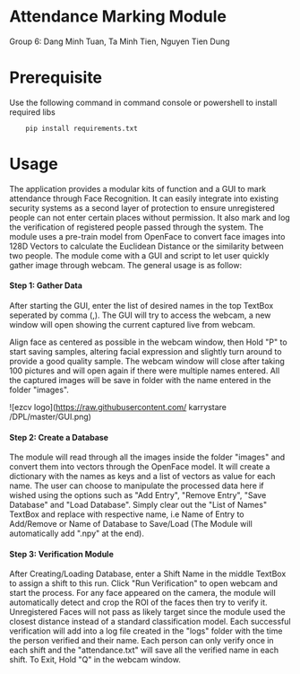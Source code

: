 # Attendance Marking Module
Group 6: Dang Minh Tuan, Ta Minh Tien, Nguyen Tien Dung
# Prerequisite
Use the following command in command console or powershell to install required libs
```
    pip install requirements.txt
```
# Usage

The application provides a modular kits of function and a GUI to mark attendance through Face Recognition. It can easily integrate into existing security systems as a second layer of protection to ensure unregistered people can not enter certain places without permission. It also mark and log the verification of registered people passed through the system. The module uses a pre-train model from OpenFace to convert face images into 128D Vectors to calculate the Euclidean Distance or the similarity between two people. The module come with a GUI and script to let user quickly gather image through webcam. The general usage is as follow:

#### Step 1: Gather Data
After starting the GUI, enter the list of desired names in the top TextBox seperated by comma (,). The GUI will try to access the webcam, a new window will open showing the current captured live from webcam. 

Align face as centered as possible in the webcam window, then Hold "P" to start saving samples, altering facial expression and slightly turn around to provide a good quality sample. The webcam window will close after taking 100 pictures and will open again if there were multiple names entered. All the captured images will be save in folder with the name entered in the folder "images".

![ezcv logo](https://raw.githubusercontent.com/ karrystare /DPL/master/GUI.png)

#### Step 2: Create a Database
The module will read through all the images inside the folder "images" and convert them into vectors through the OpenFace model. It will create a dictionary with the names as keys and a list of vectors as value for each name. The user can choose to manipulate the processed data here if wished using the options such as "Add Entry", "Remove Entry", "Save Database" and "Load Database". Simply clear out the "List of Names" TextBox and replace with respective name, i.e Name of Entry to Add/Remove or Name of Database to Save/Load (The Module will automatically add ".npy" at the end).

#### Step 3: Verification Module
After Creating/Loading Database, enter a Shift Name in the middle TextBox to assign a shift to this run. Click "Run Verification" to open webcam and start the process. For any face appeared on the camera, the module will automatically detect and crop the ROI of the faces then try to verify it. Unregistered Faces will not pass as likely target since the module used the closest distance instead of a standard classification model. Each successful verification will add into a log file created in the "logs" folder with the time the person verified and their name. Each person can only verify once in each shift and the "attendance.txt" will save all the verified name in each shift. To Exit, Hold "Q" in the webcam window.
